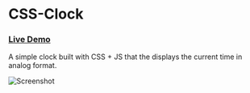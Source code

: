 # CSS-Clock
### **[Live Demo](https://bmorelli25.github.io/CSS-Clock/)**

A simple clock built with CSS + JS that the displays the current time in analog format.

![Screenshot](https://raw.githubusercontent.com/bmorelli25/css-clock/master/screenshot.jpg "Screenshot")

